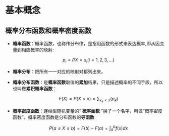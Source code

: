 # 基本概念

## 概率分布函数和概率密度函数

- **概率函数**：概率函数，也称作分布律，是指用函数的形式来表达概率,即从因变量到相应概率的映射:
  
  $$
  p_i = P{X=x_i} (i=1,2,3,\dots)
  $$
- **概率分布**：把所有一一对应的映射对都列出来。
- **概率分布函数**：是**概率函数**取值的**累加**结果，只是描述概率的不同手段，所以也叫做**累积概率函数**：
  
  $$
  F(X) = P(X<x)=\sum_{x_k<x}(p_k)
  $$
- **概率密度函数**：连续型随机变量的“ **概率函数** ”换了一个名字，叫做“概率密度函数”。概率密度函数是分布函数的**导函数**
  
  $$
  P(a \leq X \leq b) = F(b) - F(a) = \int_a^b f(x)dx
  $$


